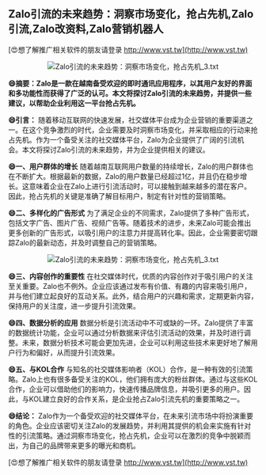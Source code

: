 ## **Zalo引流的未来趋势：洞察市场变化，抢占先机,Zalo引流,Zalo改资料,Zalo营销机器人**

[😍想了解推广相关软件的朋友请登录 http://www.vst.tw](http://www.vst.tw)

 <center><img src="https://vst.tw/MP4/tuiguang/png/7.png" alt="Zalo引流的未来趋势：洞察市场变化，抢占先机_3.txt"></center>

**😄摘要：Zalo是一款在越南备受欢迎的即时通讯应用程序，以其用户友好的界面和多功能性而获得了广泛的认可。本文将探讨Zalo引流的未来趋势，并提供一些建议，以帮助企业利用这一平台抢占先机。**

**😄引言：**
随着移动互联网的快速发展，社交媒体平台成为企业营销的重要渠道之一。在这个竞争激烈的时代，企业需要及时洞察市场变化，并采取相应的行动来抢占先机。作为一个备受关注的社交媒体平台，Zalo为企业提供了广阔的引流机会。本文将探讨Zalo引流的未来趋势，并为企业提供相关的建议。

**😄一、用户群体的增长**
随着越南互联网用户数量的持续增长，Zalo的用户群体也在不断扩大。根据最新的数据，Zalo的用户数量已经超过1亿，并且仍在稳步增长。这意味着企业在Zalo上进行引流活动时，可以接触到越来越多的潜在客户。因此，抢占先机的关键是准确了解目标用户，制定有针对性的营销策略。

**😄二、多样化的广告形式**
为了满足企业的不同需求，Zalo提供了多种广告形式，包括文字广告、图片广告、视频广告等。随着技术的进步，未来Zalo可能会推出更多创新的广告形式，以吸引用户的注意力并提高转化率。因此，企业需要密切跟踪Zalo的最新动态，并及时调整自己的营销策略。

 <center><img src="https://vst.tw/MP4/tuiguang/png/2.png" alt="Zalo引流的未来趋势：洞察市场变化，抢占先机_3.txt"></center>

**😄三、内容创作的重要性**
在社交媒体时代，优质的内容创作对于吸引用户的关注至关重要。Zalo也不例外。企业应该通过发布有价值、有趣的内容来吸引用户，并与他们建立起良好的互动关系。此外，结合用户的兴趣和需求，定期更新内容，保持用户的关注度，进一步提升引流效果。

**😄四、数据分析的应用**
数据分析是引流活动中不可或缺的一环。Zalo提供了丰富的数据统计功能，企业可以通过分析数据来评估引流活动的效果，并及时进行调整。未来，数据分析技术可能会更加先进，企业可以利用这些技术来更好地了解用户行为和偏好，从而提升引流效果。

**😄五、与KOL合作**
与知名的社交媒体影响者（KOL）合作，是一种有效的引流策略。Zalo上也有很多备受关注的KOL，他们拥有庞大的粉丝群体。通过与这些KOL合作，企业可以借助他们的影响力，快速传播品牌信息，并吸引更多的用户。因此，与KOL建立良好的合作关系，是企业抢占Zalo引流先机的重要策略之一。

**😄结论：**
Zalo作为一个备受欢迎的社交媒体平台，在未来引流市场中将扮演重要的角色。企业应该密切关注Zalo的发展趋势，并利用其提供的机会来实施有针对性的引流策略。通过洞察市场变化，抢占先机，企业可以在激烈的竞争中脱颖而出，为自己的品牌带来更多的曝光和商机。

[😍想了解推广相关软件的朋友请登录 http://www.vst.tw](http://www.vst.tw)



